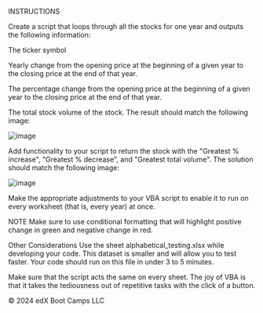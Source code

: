 INSTRUCTIONS

Create a script that loops through all the stocks for one year and outputs the following information:

The ticker symbol

Yearly change from the opening price at the beginning of a given year to the closing price at the end of that year.

The percentage change from the opening price at the beginning of a given year to the closing price at the end of that year.

The total stock volume of the stock. The result should match the following image:

![image](https://github.com/keystif/VBA-Challenge/assets/160556651/5b7ca684-9e88-4856-af18-f9cf80b93c9f)


Add functionality to your script to return the stock with the "Greatest % increase", "Greatest % decrease", and "Greatest total volume". The solution should match the following image:

![image](https://github.com/keystif/VBA-Challenge/assets/160556651/c0726e8e-1a78-4f3c-bb70-ab03ad6a2e91)


Make the appropriate adjustments to your VBA script to enable it to run on every worksheet (that is, every year) at once.

NOTE
Make sure to use conditional formatting that will highlight positive change in green and negative change in red.

Other Considerations
Use the sheet alphabetical_testing.xlsx while developing your code. This dataset is smaller and will allow you to test faster. Your code should run on this file in under 3 to 5 minutes.

Make sure that the script acts the same on every sheet. The joy of VBA is that it takes the tediousness out of repetitive tasks with the click of a button.



© 2024 edX Boot Camps LLC
